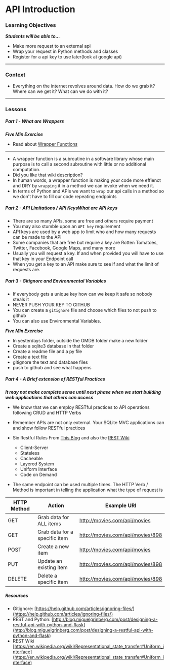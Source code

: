 # API Introduction

### Learning Objectives
***Students will be able to...***

* Make more request to an external api
* Wrap your request in Python methods and classes
* Register for a api key to use later(look at google api)

---
### Context 

* Everything on the internet revolves around data. How do we grab it? Where can we get it? What can we do with it? 

---
### Lessons

##### Part 1 - What are Wrappers

***Five Min Exercise***

* Read about [Wrapper Functions](https://en.wikipedia.org/wiki/Wrapper_function)

---
* A wrapper function is a subroutine in a software library whose main purpose is to call a second subroutine with little or no additional computation. 
* Did you like that wiki description?
* In human words, a wrapper function is making your code more effienct and DRY by `wrapping` it in a method we can invoke when we need it. 
* In terms of Python and APIs we want to `wrap` our api calls in a method so we don't have to fill our code repeating endpoints

##### Part 2 - API Limitations / API KeysWhat are API keys

* There are so many APIs, some are free and others require payment
* You may also stumble upon an `API key` requirement
* API keys are used by a web app to limit who and how many requests can be made to the API
* Some companies that are free but require a key are Rotten Tomatoes, Twitter, Facebook, Google Maps, and many more
* Usually you will request a key. If and when provided you will have to use that key in your Endpoint call
* When you get a key to an API make sure to see if and what the limit of requests are.

##### Part 3 - Gitignore and Environmental Variables

* If everybody gets a unique key how can we keep it safe so nobody steals it
* NEVER PUSH YOUR KEY TO GITHUB
* You can create a `gitignore` file and choose which files to not push to github
* You can also use Environmental Variables. 

***Five Min Exercise***

* In yesterdays folder, outside the OMDB folder make a new folder 
* Create a sqlite3 database in that folder
* Create a readme file and a py file
* Create a text file
* gitignore the text and database files
* push to github and see what happens

##### Part 4 - A Brief extension of RESTful Practices

***It may not make complete sense until next phase when we start building web applications that others can access***

* We know that we can employ RESTful practices to API operations following CRUD and HTTP Verbs
* Remember APIs are not only external. Your SQLite MVC applications can and show follow RESTful practices
* Six Restful Rules From [This Blog](http://blog.miguelgrinberg.com/post/designing-a-restful-api-with-python-and-flask) and also the [REST Wiki](https://en.wikipedia.org/wiki/Representational_state_transfer#Uniform_interface)
    * Client-Server
    * Stateless
    * Cacheable
    * Layered System
    * Uniform Interface
    * Code on Demand

* The same endpoint can be used multiple times. The HTTP Verb / Method is important in telling the application what the type of request is


| HTTP Method | Action                        | Example URI                      |
|-------------|-------------------------------|----------------------------------|
| GET         | Grab data for ALL items       | http://movies.com/api/movies     |
| GET         | Grab data for a specific item | http://movies.com/api/movies/898 |
| POST        | Create a new item             | http://movies.com/api/movies     |
| PUT         | Update an existing item       | http://movies.com/api/movies/898 |
| DELETE      | Delete a specific item        | http://movies.com/api/movies/898 |


##### Resources

 - Gitignore: [https://help.github.com/articles/ignoring-files/](https://help.github.com/articles/ignoring-files/)
 - REST and Python: [http://blog.miguelgrinberg.com/post/designing-a-restful-api-with-python-and-flask](http://blog.miguelgrinberg.com/post/designing-a-restful-api-with-python-and-flask)
 - REST Wiki [https://en.wikipedia.org/wiki/Representational_state_transfer#Uniform_interface](https://en.wikipedia.org/wiki/Representational_state_transfer#Uniform_interface)

